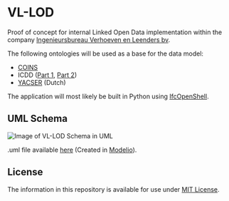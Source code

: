 # VL-LOD
Proof of concept for internal Linked Open Data implementation within the company [Ingenieursbureau Verhoeven en Leenders bv](http://www.verhoeven-leenders.nl).

The following ontologies will be used as a base for the data model:
- [COINS](http://www.coinsweb.nl/wiki2/index.php/Welcome_to_the_COINS_wiki_pages)
- ICDD ([Part 1](https://www.iso.org/standard/74389.html), [Part 2](https://www.iso.org/standard/74390.html))
- [YACSER](https://www.infrabim.nl/) (Dutch)

The application will most likely be built in Python using [IfcOpenShell](https://github.com/IfcOpenShell/IfcOpenShell).

## UML Schema
![Image of VL-LOD Schema in UML](../master/UML/VL_LOD.uml.png "VL-LOD Schema in UML")

.uml file available [here](../master/UML/VL_LOD.uml) (Created in [Modelio](https://www.modelio.org/)).

## License
The information in this repository is available for use under [MIT License](../master/LICENSE).
